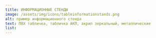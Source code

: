 ```yaml
---
title: ИНФОРМАЦИОННЫЕ СТЕНДЫ
image: /assets/img/icons/tableinformationstands.png
alt: пример информационного стенда
text: ПВХ табличка, табличка АКП, акрил зеркальный, металлические
list:
---
```

